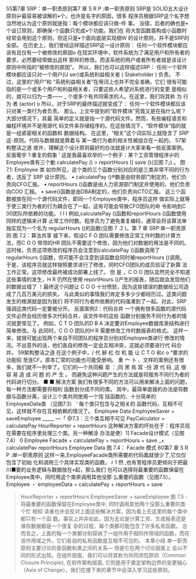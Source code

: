 55第7章
SRP：单一职责原则第7 章 S R P :单一职责原则
SRP是 SOLID五大设计原则屮最容易被误解的•个。也许是名字的原因，很多 
程序员根据SRP这个名字想当然地认为这个原则就是指：每个模块都应该只做-件 
事。
没错，后者的确也是•个设订原则，即确保-个函数只完成•个功能。我们在 
将大型函数亜构成小函数时经常会用到这个原则，但这只是•个面向底层实现细W 
的设计原则，并不是SRP的全部。
在历史上，我们曾经这样描述SRP这一设计原则：
任何一个软件模块都应该有且仅有一个被修改的原因o
在现实环境中，软件系统为了满足用户和所有者的要求，必然要经常做出这样 
那样的修改。而该系统的用户或者所有者就是该设计原则中所指的“被修改的原因”。 
所以，我们也可以这样描述SRP：
任何一个软件模块都应该只对一个用户(U ser)或系统利益相关者
( Stakeholder ) 负责。
不过，这里的“用户”和 “系统利益相关者”在用词上也并不完全准确，它们 
很有可能指的是一个或多个用户和利益相关者，只要这些人希望对系统进行的变更 
是相似的，就可以归为一类—— _ 个或多个有共同需求的人。在这里，我们将其称 
为 行 为 者 (actor) o
所以，对于SRP的最终描述就变成了：
任何一个软件模块都应该只对某一类行为者负责。
那么，上文中提到的“软件模块”究竟又是在指什么呢？大部分情况下，其最
简单的定义就是指一个源代码文件。然而，有些编程语言和编程环境并不是用源代
码文件来存储程序的。在这些情况下，“软件模块”指的就是一组紧密相关的函数和
数据结构。
在这里，“相关”这个词实际上就隐含了 SRP这-原则。代码与数据就是靠着与 
某一类行为者的相关性被组合在一起的。
57架构整洁之道
或许，理解这个设计原则最好的办法就是计大家来看一些反面案例。反面葡宇
1:重复的假象 ‘
这是我最喜欢举的一个例子：某个工资管理程序屮的Employee类有三个動 
calculatePay () > reportHours () save ()(见图 7」) 。
图 7.1: Employee 类
如你所见，这个类的三个函数分别对应的是三类非常不同的行为者，违反了 SRP 
设计原则。
• calculatePay ()®数是由财务部门制定的，他们负责向CFO汇报。 • reportHours ()函数是由人力资源部门制定并使用的，他们负责向COO 汇报。
• save()函数是由DBA制定的，他们负责向CTO汇报。 这三个函数被放在同一个源代码文件，即同一个Employee类中，程序员这样 做实际上就等于使三类行为者的行为耦合在了一起，这有可能会导致CFO团队的命 
令影响到C 00团队所依赖的功能。
I I I
例如,calculatePay ()函数和reportHours ()函数使用同样的逻辑来计算 
止常工作时数。程序员为了避免重复编码，通常会将该算法单独实现为一个名为
regularHours ()的函数(见图 7 .2 )。第 7 章 SRP:单一职责原则
图 7.2：算法共享
接下来，假设C F O 团队需要修改正常工作时数的计算方法，而C O O 带领的HR
团队不需要这个修改，因为他们对数据的用法是不同的。
这时候，负责这项修改的程序员会注意到calculatePay ()函数调用了 regularHours ()函数，但可能不会注意到该函数会同时被reportHours ()调用。
于是，该程序员就这样按照要求进行了修改，同时CFO团队的成员验证了新算 
法工作正常。这项修改最终被成功部署上线了。
但 是 ，C O O 团队显然完全不知道这些事情的发生，H R 仍然在使用 
reportHours ()产生的报表，随后就会发现他们的数据出错了 ！最终这个问题让 C O O 十分愤怒，因为这些错误的数据给公司造成了几百万美元的损失。
与此类似的事情我们肯定多多少少都经历过。这类问题发生的根源就是因为我们 
将不同行为者所依赖的代码强凑到了一起。对此，SRP强调这类代码一定要被分开。
反面案例2：代码合井
一个拥有很多函数的源代码文件必然会经历很多次代码合并，该文件中的这些 
函数分别服务不同行为者的情况就更常见了。
例如，C T O 团队的D B A 决定要对Employee数据库表结构进行简单修改。与 此同时，C O O 团队的H R 需要修改工作时数报表的格式。
这样一来，就很可能出现两个来自不同团队的程序员分别对Employee类进行 修改的情况。不出意外的话，他们各自的修改一定会互相冲突，这就必须要进行代 
码合并。
59架构整洁之道
在这个例子中，/ 代 辭 杠 仅 机 能 让 C T O 和c o °要求的功能昭 至连CF。原本匸常的功能也可能受册响。
重 宀 卜 、文样的案例还有很多，我们就不一列举了。它们的—个共同蘇 
皐 ：;同 黑 鳥 寫 -份 源 代 码 ,这 很 容 易 造 成 问 题 的 产 生 。
而避免这种问题产生的方法就是将服务不同行为者的代码进行切分。
■ ■
解决方案
我们有很多不同的方法可以用来解决上面的问题，每一种方法都需要将相利 
函数划分成不同的类。
其中，最简单直接的办法是将数据与函数分离，设计三个类共同使用一个饨 
括函数的、十分简单的EmployeeData类 （见图7.3） ‘ 每个类只包含与之相关的 函数代码，互相不可见，这样就不存在互相依赖的情况了。
Employee Data
EmployeeSaver + saveEmployee
_____ —「
@7.3：三个类互相不可见
PayCalculator + calculatePay HourReporter + reportHours
这种解决方案的坏处在于：程序员现在需要在程序里处理三个类。另一种解涂 
办法是使）1] Facade设计模式（见图7.4） 0
Employee Facade + calculatePay + reportHours + save
_+ calculatePav 
reportHours
Employee Data
图 7.4： Facade 模式
60第7 章 S R P :单一职责原则
这样一来,EmployeeFacade类所需要的代码凰就很少了,它仅仅包含了初始 化和调用三个具体实现类的函数。 r 1 然 ,也有詈程序员更倾向于把最川■要的业务逻辑与数据放在•起，那么我们 
也可以选择将最重要的函数保留在Employee类中，同时用这个类來调用其他没那 么重要的函数（见图7.5）。
Employee ・ employeeData + calculatePay + reportHours + save
> HourReporter + reportHours
EmployeeSaver + saveEmployee
图 7.5 : 将最重要的函数保留在Employee类中, 同时调用其他两个没那么重要的类
个忙
相知
读者也许会反对上面这些解决方案，因为看上去这里的每个类中都只有一个函 
数。事实上并非如此，因为无论是计算工资、生成报表还是保存数据都是一个很复 
杂的过程，每个类都可能包含了许多私有函数。
总而言之，上面的每一个类都分别容纳了一组作用于相同作用域的函数，而在 
该作用域之外，它们各自的私有函数是互相不可见的。
本章小结
单一职责原则主要讨论的是函数和类之间的关系— 但是它在两个讨论层面上
会以不同的形式出现。在组件层面，我们可以将其称为共同闭包原则（Common
Closure Principle), 在软件架构层面, 它则是用于奠定架构边界的变更轴心（Axis of
Change）。我们在接下来的章节中会深入学习这些原则。